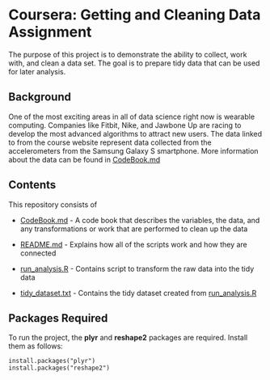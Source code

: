Coursera: Getting and Cleaning Data Assignment
==============================================

The purpose of this project is to demonstrate the ability to collect,
work with, and clean a data set. The goal is to prepare tidy data that
can be used for later analysis.

Background
----------

One of the most exciting areas in all of data science right now is
wearable computing. Companies like Fitbit, Nike, and Jawbone Up are
racing to develop the most advanced algorithms to attract new users. The
data linked to from the course website represent data collected from the
accelerometers from the Samsung Galaxy S smartphone. More information
about the data can be found in [CodeBook.md]("https://github.com/nchin212/Coursera-Getting-and-Cleaning-Data-Assignment/blob/master/CodeBook.md")

Contents
--------

This repository consists of

-   [CodeBook.md]("https://github.com/nchin212/Coursera-Getting-and-Cleaning-Data-Assignment/blob/master/CodeBook.md") - A code book that describes the variables, the
    data, and any transformations or work that are performed to clean up
    the data

-   [README.md]("https://github.com/nchin212/Coursera-Getting-and-Cleaning-Data-Assignment/blob/master/README.md") - Explains how all of the scripts work and how they
    are connected

-   [run\_analysis.R]("https://github.com/nchin212/Coursera-Getting-and-Cleaning-Data-Assignment/blob/master/run\_analysis.R") - Contains script to transform the raw data into
    the tidy data

-   [tidy\_dataset.txt]("https://github.com/nchin212/Coursera-Getting-and-Cleaning-Data-Assignment/blob/master/tidy\_dataset.txt") - Contains the tidy dataset created from
    [run\_analysis.R]("https://github.com/nchin212/Coursera-Getting-and-Cleaning-Data-Assignment/blob/master/run\_analysis.R")

Packages Required
-----------------

To run the project, the **plyr** and **reshape2** packages are required.
Install them as follows:

    install.packages("plyr")
    install.packages("reshape2")
